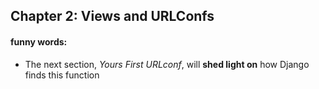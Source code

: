 ## Chapter 2: Views and URLConfs

#### funny words:

* The next section, *Yours First URLconf*, will **shed light on** how Django finds this function

